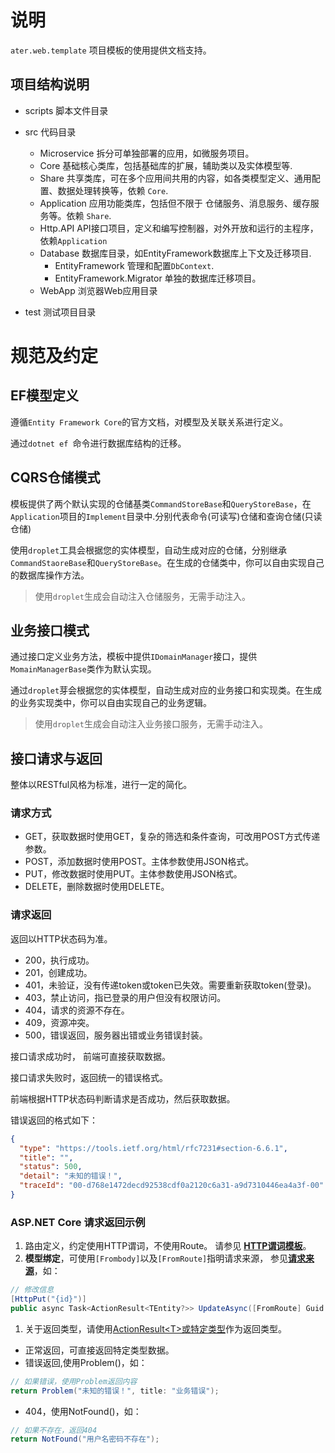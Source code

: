 # 说明
`ater.web.template` 项目模板的使用提供文档支持。

## 项目结构说明
- scripts 脚本文件目录
- src 代码目录
  - Microservice 拆分可单独部署的应用，如微服务项目。
  - Core 基础核心类库，包括基础库的扩展，辅助类以及实体模型等.
  - Share 共享类库，可在多个应用间共用的内容，如各类模型定义、通用配置、数据处理转换等，依赖 `Core`.
  - Application 应用功能类库，包括但不限于 仓储服务、消息服务、缓存服务等。依赖 `Share`.
  - Http.API API接口项目，定义和编写控制器，对外开放和运行的主程序，依赖`Application`
  - Database 数据库目录，如EntityFramework数据库上下文及迁移项目.
    - EntityFramework 管理和配置`DbContext`.
    - EntityFramework.Migrator 单独的数据库迁移项目。
  - WebApp 浏览器Web应用目录

- test 测试项目目录

# 规范及约定

## EF模型定义
遵循`Entity Framework Core`的官方文档，对模型及关联关系进行定义。

通过`dotnet ef `命令进行数据库结构的迁移。

## CQRS仓储模式
模板提供了两个默认实现的仓储基类`CommandStoreBase`和`QueryStoreBase`，在`Application`项目的`Implement`目录中.分别代表命令(可读写)仓储和查询仓储(只读仓储)

使用`droplet`工具会根据您的实体模型，自动生成对应的仓储，分别继承`CommandStaoreBase`和`QueryStoreBase`。在生成的仓储类中，你可以自由实现自己的数据库操作方法。

>使用`droplet`生成会自动注入仓储服务，无需手动注入。
## 业务接口模式
通过接口定义业务方法，模板中提供`IDomainManager`接口，提供`MomainManagerBase`类作为默认实现。

通过`droplet`芽会根据您的实体模型，自动生成对应的业务接口和实现类。在生成的业务实现类中，你可以自由实现自己的业务逻辑。

>使用`droplet`生成会自动注入业务接口服务，无需手动注入。

## 接口请求与返回
整体以RESTful风格为标准，进行一定的简化。

### 请求方式
- GET，获取数据时使用GET，复杂的筛选和条件查询，可改用POST方式传递参数。
- POST，添加数据时使用POST。主体参数使用JSON格式。
- PUT，修改数据时使用PUT。主体参数使用JSON格式。
- DELETE，删除数据时使用DELETE。

### 请求返回
返回以HTTP状态码为准。
- 200，执行成功。
- 201，创建成功。
- 401，未验证，没有传递token或token已失效。需要重新获取token(登录)。
- 403，禁止访问，指已登录的用户但没有权限访问。
- 404，请求的资源不存在。
- 409，资源冲突。
- 500，错误返回，服务器出错或业务错误封装。

接口请求成功时， 前端可直接获取数据。

接口请求失败时，返回统一的错误格式。

前端根据HTTP状态码判断请求是否成功，然后获取数据。

错误返回的格式如下：
```json
{
  "type": "https://tools.ietf.org/html/rfc7231#section-6.6.1",
  "title": "",
  "status": 500,
  "detail": "未知的错误！",
  "traceId": "00-d768e1472decd92538cdf0a2120c6a31-a9d7310446ea4a3f-00"
}
```
### ASP.NET Core 请求返回示例
1. 路由定义，约定使用HTTP谓词，不使用Route。
请参见 [**HTTP谓词模板**](https://docs.microsoft.com/zh-cn/aspnet/core/mvc/controllers/routing?view=aspnetcore-6.0#http-verb-templates)。
2. **模型绑定**，可使用`[Frombody]`以及`[FromRoute]`指明请求来源，
参见[**请求来源**](https://docs.microsoft.com/zh-cn/aspnet/core/mvc/models/model-binding?view=aspnetcore-6.0#sources)，如：
```csharp
// 修改信息
[HttpPut("{id}")]
public async Task<ActionResult<TEntity?>> UpdateAsync([FromRoute] Guid id, TUpdate form)
```

1. 关于返回类型，请使用[ActionResult&#60;T&#62;或特定类型](https://docs.microsoft.com/zh-cn/aspnet/core/web-api/action-return-types?view=aspnetcore-6.0#actionresult-vs-iactionresult)作为返回类型。
- 正常返回，可直接返回特定类型数据。
- 错误返回,使用Problem()，如：
```csharp
// 如果错误，使用Problem返回内容
return Problem("未知的错误！", title: "业务错误");
```
- 404，使用NotFound()，如：
```csharp
// 如果不存在，返回404
return NotFound("用户名密码不存在");
```